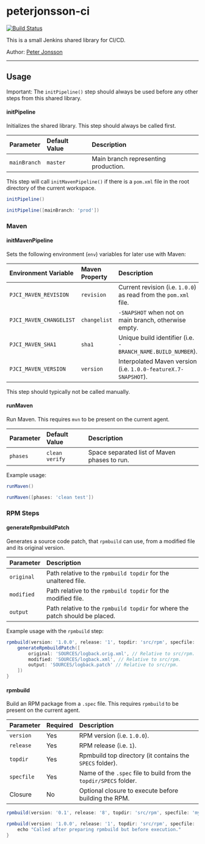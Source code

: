 # peterjonsson-ci

[![Build Status](https://jenkins.peterjonsson.se/buildStatus/icon?job=peterjonsson-ci%2Fmaster)](https://jenkins.peterjonsson.se/job/peterjonsson-ci/job/master/)

This is a small Jenkins shared library for CI/CD.

Author: [Peter Jonsson](https://peterjonsson.se)

---

## Usage

Important: The `initPipeline()` step should always be used before any other steps from this shared library.

#### initPipeline

Initializes the shared library. This step should always be called first.

| Parameter    | Default Value | Description                          |
| :----------- | :------------ | :----------------------------------- |
| `mainBranch` | `master`      | Main branch representing production. |

This step will call `initMavenPipeline()` if there is a `pom.xml` file in the root directory of the current workspace.

```groovy
initPipeline()

initPipeline([mainBranch: 'prod'])
```

### Maven

#### initMavenPipeline

Sets the following environment (`env`) variables for later use with Maven:

| Environment Variable    | Maven Property | Description                                                      |
| :---------------------- | :------------- | :--------------------------------------------------------------- |
| `PJCI_MAVEN_REVISION`   | `revision`     | Current revision (i.e. `1.0.0`) as read from the `pom.xml` file. |
| `PJCI_MAVEN_CHANGELIST` | `changelist`   | `-SNAPSHOT` when not on main branch, otherwise empty.            |
| `PJCI_MAVEN_SHA1`       | `sha1`         | Unique build identifier (i.e. `-BRANCH_NAME.BUILD_NUMBER`).      |
| `PJCI_MAVEN_VERSION`    | `version`      | Interpolated Maven version (i.e. `1.0.0-featureX.7-SNAPSHOT`).   |

This step should typically not be called manually.

#### runMaven

Run Maven. This requires `mvn` to be present on the current agent.

| Parameter | Default Value  | Description                                  |
| :-------- | :------------- | :------------------------------------------- |
| `phases`  | `clean verify` | Space separated list of Maven phases to run. |

Example usage:

```groovy
runMaven()

runMaven([phases: 'clean test'])
```

### RPM Steps

#### generateRpmbuildPatch

Generates a source code patch, that `rpmbuild` can use, from a modified file and its original version.

| Parameter  | Description                                                                  |
| :--------- | :--------------------------------------------------------------------------- |
| `original` | Path relative to the `rpmbuild topdir` for the unaltered file.               |
| `modified` | Path relative to the `rpmbuild topdir` for the modified file.                |
| `output`   | Path relative to the `rpmbuild topdir` for where the patch should be placed. |

Example usage with the `rpmbuild` step:

```groovy
rpmbuild(version: '1.0.0', release: '1', topdir: 'src/rpm', specfile: 'hello-world.spec') {
    generateRpmbuildPatch([
        original: 'SOURCES/logback.orig.xml', // Relative to src/rpm.
        modified: 'SOURCES/logback.xml', // Relative to src/rpm.
        output: 'SOURCES/logback.patch' // Relative to src/rpm.
    ])
}
```

#### rpmbuild

Build an RPM package from a `.spec` file. This requires `rpmbuild` to be present on the current agent.

| Parameter  | Required | Description                                                       |
| :--------- | :------- | :---------------------------------------------------------------- |
| `version`  | Yes      | RPM version (i.e. `1.0.0`).                                       |
| `release`  | Yes      | RPM release (i.e. `1`).                                           |
| `topdir`   | Yes      | Rpmbuild top directory (it contains the `SPECS` folder).          |
| `specfile` | Yes      | Name of the `.spec` file to build from the `topdir/SPECS` folder. |
| Closure    | No       | Optional closure to execute before building the RPM.              |

```groovy
rpmbuild(version: '0.1', release: '8', topdir: 'src/rpm', specfile: 'my-rpm.spec')

rpmbuild(version: '1.0.0', release: '1', topdir: 'src/rpm', specfile: 'hello-world.spec') {
    echo "Called after preparing rpmbuild but before execution."
}
```
